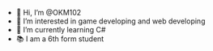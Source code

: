- 👋 Hi, I’m @OKM102
- 👀 I’m interested in game developing and web developing
- 🌱 I’m currently learning C#
- 📚 I am a 6th form student

<!---
OKM102/OKM102 is a ✨ special ✨ repository because its `README.md` (this file) appears on your GitHub profile.
You can click the Preview link to take a look at your changes.
--->
